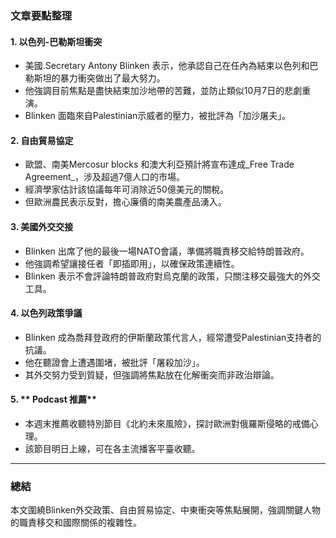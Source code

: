 ### 文章要點整理

#### 1. **以色列-巴勒斯坦衝突**
- 美國.Secretary Antony Blinken 表示，他承認自己在任內為結束以色列和巴勒斯坦的暴力衝突做出了最大努力。
- 他強調目前焦點是盡快結束加沙地帶的苦難，並防止類似10月7日的悲劇重演。
- Blinken 面臨來自Palestinian示威者的壓力，被批評為「加沙屠夫」。

#### 2. **自由貿易協定**
- 歐盟、南美Mercosur blocks 和澳大利亞預計將宣布達成_Free Trade Agreement_，涉及超過7億人口的市場。
- 經濟學家估計該協議每年可消除近50億美元的關稅。
- 但歐洲農民表示反對，擔心廉價的南美農產品湧入。

#### 3. **美國外交交接**
- Blinken 出席了他的最後一場NATO會議，準備將職責移交給特朗普政府。
- 他強調希望讓接任者「即插即用」，以確保政策連續性。
- Blinken 表示不會評論特朗普政府對烏克蘭的政策，只關注移交最強大的外交工具。

#### 4. **以色列政策爭議**
- Blinken 成為喬拜登政府的伊斯蘭政策代言人，經常遭受Palestinian支持者的抗議。
- 他在聽證會上遭遇圍堵，被批評「屠殺加沙」。
- 其外交努力受到質疑，但強調將焦點放在化解衝突而非政治辯論。

#### 5. ** Podcast 推薦**
- 本週末推薦收聽特別節目《北約未來風險》，探討歐洲對俄羅斯侵略的戒備心理。
- 該節目明日上線，可在各主流播客平臺收聽。

---

### 總結
本文圍繞Blinken外交政策、自由貿易協定、中東衝突等焦點展開，強調關鍵人物的職責移交和國際關係的複雜性。